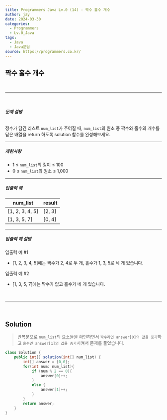 ```yaml
---
title: Programmers Java Lv.0 (14) - 짝수 홀수 개수
author: jay
date: 2024-03-30
categories:
  - Programmers
  - Lv.0_Java
tags:
  - Java
  - Java문법
source: https://programmers.co.kr/
---
```

## **짝수 홀수 개수**

<br />

---

<br/>

###### **문제 설명**

정수가 담긴 리스트 `num_list`가 주어질 때, `num_list`의 원소 중 짝수와 홀수의 개수를 담은 배열을 return 하도록 solution 함수를 완성해보세요.

---

##### **제한사항**

- 1 ≤ `num_list`의 길이 ≤ 100
- 0 ≤ `num_list`의 원소 ≤ 1,000

---

##### **입출력 예**

|num_list|result|
|---|---|
|[1, 2, 3, 4, 5]|[2, 3]|
|[1, 3, 5, 7]|[0, 4]|

---

##### **입출력 예 설명**

입출력 예 #1

- [1, 2, 3, 4, 5]에는 짝수가 2, 4로 두 개, 홀수가 1, 3, 5로 세 개 있습니다.

입출력 예 #2

- [1, 3, 5, 7]에는 짝수가 없고 홀수가 네 개 있습니다.


<br />

---

<br/>

## **Solution**

> 반복문으로 `num_list`의 요소들을 확인하면서 `짝수라면 answer[0]의 값을 증가`하고 `홀수면 answer[1]의 값을 증가`시켜서 문제를 풀었습니다.

```java
class Solution {
    public int[] solution(int[] num_list) {
        int[] answer = {0,0};
        for(int num: num_list){
            if (num % 2 == 0){
                answer[0]++;
            }
            else {
                answer[1]++;
            }
        }
        return answer;
    }
}
```
